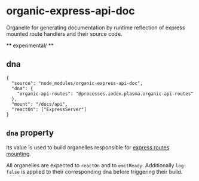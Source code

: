 # organic-express-api-doc

Organelle for generating documentation by runtime reflection of express mounted route handlers and their source code.

** experimental/ **

## dna

    {
      "source": "node_modules/organic-express-api-doc",
      "dna": {
        "organic-api-routes": "@processes.index.plasma.organic-api-routes"
      },
      "mount": "/docs/api",
      "reactOn": ["ExpressServer"]
    }

## `dna` property

Its value is used to build organelles responsible for [express routes mounting](https://github.com/outbounder/organic-express-routes).

All organelles are expected to `reactOn` and to `emitReady`. Additionally `log: false` is applied to their corresponding dna before triggering their build.